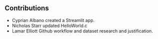 ## Contributions 
- Cyprian Albano created a Streamlit app.
- Nicholas Starr updated HelloWorld.c
- Lamar Elliott Github workflow and dataset research and justification. 
